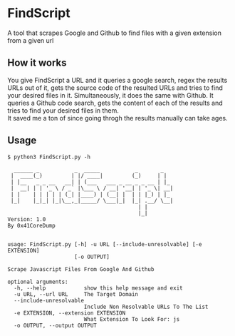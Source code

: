 # FindScript
A tool that scrapes Google and Github to find files with a given extension from a given url

## How it works

You give FindScript a URL and it queries a google search, regex the results URLs out of it, gets the source code of the resulted URLs and tries to find your desired files in it. Simultaneously, it does the same with Github. It queries a Github code search, gets the content of each of the results and tries to find your desired files in them. <br/>
It saved me a ton of since going throgh the results manually can take ages.

## Usage

```
$ python3 FindScript.py -h

  ______ _           _  _____           _       _   
 |  ____(_)         | |/ ____|         (_)     | |  
 | |__   _ _ __   __| | (___   ___ _ __ _ _ __ | |_ 
 |  __| | | '_ \ / _` |\___ \ / __| '__| | '_ \| __|
 | |    | | | | | (_| |____) | (__| |  | | |_) | |_ 
 |_|    |_|_| |_|\__,_|_____/ \___|_|  |_| .__/ \__|
                                         | |        
                                         |_| 
Version: 1.0
By 0x41CoreDump


usage: FindScript.py [-h] -u URL [--include-unresolvable] [-e EXTENSION]
                     [-o OUTPUT]

Scrape Javascript Files From Google And Github

optional arguments:
  -h, --help            show this help message and exit
  -u URL, --url URL     The Target Domain
  --include-unresolvable
                        Include Non Resolvable URLs To The List
  -e EXTENSION, --extension EXTENSION
                        What Extension To Look For: js
  -o OUTPUT, --output OUTPUT

```

